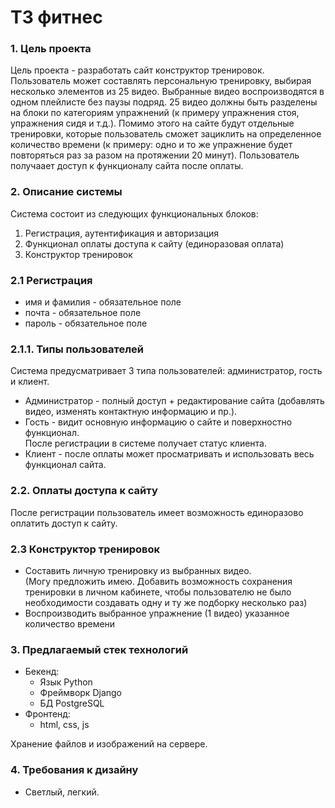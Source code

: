 # ТЗ фитнес
### 1. Цель проекта
Цель проекта - разработать сайт конструктор тренировок. Пользователь может составлять персональную тренировку, выбирая несколько элементов из 25 видео. Выбранные видео воспроизводятся в одном плейлисте без паузы подряд. 25 видео должны быть разделены на блоки по категориям упражнений (к примеру упражнения стоя, упражнения сидя и т.д.). Помимо этого на сайте будут отдельные тренировки, которые пользователь сможет зациклить на определенное количество времени (к примеру: одно и то же упражнение будет повторяться раз за разом на протяжении 20 минут). Пользователь получаает доступ к функционалу сайта после оплаты.
 
### 2. Описание системы
Система состоит из следующих функциональных блоков:  
1. Регистрация, аутентификация и авторизация
2. Функционал оплаты доступа к сайту (единоразовая оплата)
3. Конструктор тренировок

### 2.1 Регистрация
- имя и фамилия - обязательное поле  
- почта - обязательное поле  
- пароль - обязательное поле

### 2.1.1. Типы пользователей
Система предусматривает 3 типа пользователей: администратор, гость и клиент.  
- Администратор - полный доступ + редактирование сайта (добавлять видео, изменять контактную информацию и пр.).  
- Гость - видит основную информацию о сайте и поверхностно функционал.  
После регистрации в системе получает статус клиента.
- Клиент - после оплаты может просматривать и использовать весь функционал сайта.

### 2.2. Оплаты доступа к сайту
После регистрации пользователь имеет возможность единоразово оплатить доступ к сайту.  

### 2.3 Конструктор тренировок 
- Составить личную тренировку из выбранных видео.  
(Могу предложить имею. Добавить возможность сохранения тренировки в личном кабинете, чтобы пользователю не было необходимости создавать одну и ту же подборку несколько раз)
- Воспроизводить выбранное упражнение (1 видео) указанное количество времени

### 3. Предлагаемый стек технологий
- Бекенд:
  - Язык Python
  - Фреймворк Django
  - БД PostgreSQL
- Фронтенд:
  - html, css, js  

Хранение файлов и изображений на сервере.
### 4. Требования к дизайну
- Светлый, легкий.
  
